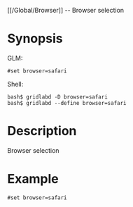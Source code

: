 [[/Global/Browser]] -- Browser selection

# Synopsis
GLM:
~~~
#set browser=safari
~~~
Shell:
~~~
bash$ gridlabd -D browser=safari
bash$ gridlabd --define browser=safari
~~~

# Description

Browser selection

# Example

~~~
#set browser=safari
~~~
